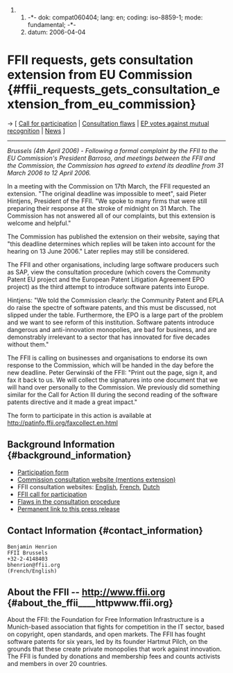 1.  1.  -\*- dok: compat060404; lang: en; coding: iso-8859-1; mode:
        fundamental; -\*-
    2.  datum: 2006-04-04

# FFII requests, gets consultation extension from EU Commission {#ffii_requests_gets_consultation_extension_from_eu_commission}

-\> \[ [ Call for participation](Compat060322En "wikilink") \|
[Consultation
flaws](http://consultation.ffii.org/Press_Release "wikilink") \| [ EP
votes against mutual recognition](MutualRecognition060315En "wikilink")
\| [ News](SwpatcninoEn "wikilink") \]

------------------------------------------------------------------------

*Brussels (4th April 2006) - Following a formal complaint by the FFII to
the EU Commission\'s President Barroso, and meetings between the FFII
and the Commission, the Commission has agreed to extend its deadline
from 31 March 2006 to 12 April 2006.*

In a meeting with the Commission on 17th March, the FFII requested an
extension. \"The original deadline was impossible to meet\", said Pieter
Hintjens, President of the FFII. \"We spoke to many firms that were
still preparing their response at the stroke of midnight on 31 March.
The Commission has not answered all of our complaints, but this
extension is welcome and helpful.\"

The Commission has published the extension on their website, saying that
\"this deadline determines which replies will be taken into account for
the hearing on 13 June 2006.\" Later replies may still be considered.

The FFII and other organisations, including large software producers
such as SAP, view the consultation procedure (which covers the Community
Patent EU project and the European Patent Litigation Agreement EPO
project) as the third attempt to introduce software patents into Europe.

Hintjens: \"We told the Commission clearly: the Community Patent and
EPLA do raise the spectre of software patents, and this must be
discussed, not slipped under the table. Furthermore, the EPO is a large
part of the problem and we want to see reform of this institution.
Software patents introduce dangerous and anti-innovation monopolies, are
bad for business, and are demonstrably irrelevant to a sector that has
innovated for five decades without them.\"

The FFII is calling on businesses and organisations to endorse its own
response to the Commission, which will be handed in the day before the
new deadline. Peter Gerwinski of the FFII: \"Print out the page, sign
it, and fax it back to us. We will collect the signatures into one
document that we will hand over personally to the Commission. We
previously did something similar for the Call for Action III during the
second reading of the software patents directive and it made a great
impact.\"

The form to participate in this action is available at
<http://patinfo.ffii.org/faxcollect.en.html>

## Background Information {#background_information}

-   [Participation
    form](http://patinfo.ffii.org/faxcollect.en.html "wikilink")
-   [Commission consultation website (mentions
    extension)](http://europa.eu.int/comm/internal_market/indprop/patent/consultation_en.htm "wikilink")
-   FFII consultation websites:
    [English](http://consultation.ffii.org "wikilink"),
    [French](http://consultation.ffii.fr/ "wikilink"),
    [Dutch](http://www.ffii.be/gemeenschapsoctrooi "wikilink")
-   [FFII call for
    participation](http://wiki.ffii.org/Compat060322En "wikilink")
-   [Flaws in the consultation
    procedure](http://consultation.ffii.org/Press_Release "wikilink")
-   [Permanent link to this press
    release](http://wiki.ffii.org/Compat060404En "wikilink")

## Contact Information {#contact_information}

`Benjamin Henrion`\
`FFII Brussels`\
`+32-2-4148403`\
`bhenrion@ffii.org`\
`(French/English)`

## About the FFII \-- <http://www.ffii.org> {#about_the_ffii____httpwww.ffii.org}

About the FFII: the Foundation for Free Information Infrastructure is a
Munich-based association that fights for competition in the IT sector,
based on copyright, open standards, and open markets. The FFII has
fought software patents for six years, led by its founder Hartmut Pilch,
on the grounds that these create private monopolies that work against
innovation. The FFII is funded by donations and membership fees and
counts activists and members in over 20 countries.
